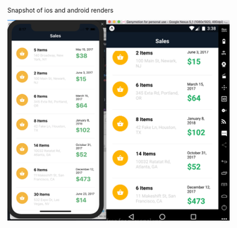 Snapshot of ios and android renders

![Alt text](listitems.png?raw=true "snapshot of ios and android views")
